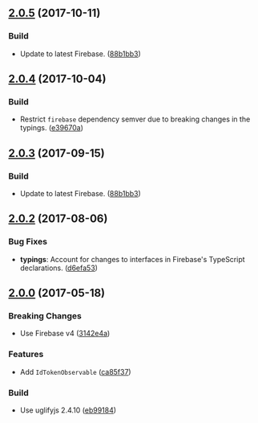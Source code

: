 <a name="2.0.5"></a>
## [2.0.5](https://github.com/cartant/firebase-thermite/compare/v2.0.4...v2.0.5) (2017-10-11)

### Build

* Update to latest Firebase. ([88b1bb3](https://github.com/cartant/firebase-thermite/commit/88b1bb3))

<a name="2.0.4"></a>
## [2.0.4](https://github.com/cartant/firebase-thermite/compare/v2.0.3...v2.0.4) (2017-10-04)

### Build

* Restrict `firebase` dependency semver due to breaking changes in the typings. ([e39670a](https://github.com/cartant/firebase-thermite/commit/e39670a))

<a name="2.0.3"></a>
## [2.0.3](https://github.com/cartant/firebase-thermite/compare/v2.0.2...v2.0.3) (2017-09-15)

### Build

* Update to latest Firebase. ([88b1bb3](https://github.com/cartant/firebase-thermite/commit/88b1bb3))

<a name="2.0.2"></a>
## [2.0.2](https://github.com/cartant/firebase-thermite/compare/v2.0.0...v2.0.2) (2017-08-06)

### Bug Fixes

* **typings**: Account for changes to interfaces in Firebase's TypeScript declarations. ([d6efa53](https://github.com/cartant/firebase-thermite/commit/d6efa53))

<a name="2.0.0"></a>
## [2.0.0](https://github.com/cartant/firebase-thermite/compare/v1.0.0...v2.0.0) (2017-05-18)

### Breaking Changes

* Use Firebase v4 ([3142e4a](https://github.com/cartant/firebase-thermite/commit/3142e4a))

### Features

* Add `IdTokenObservable` ([ca85f37](https://github.com/cartant/firebase-thermite/commit/ca85f37))

### Build

* Use uglifyjs 2.4.10 ([eb99184](https://github.com/cartant/firebase-thermite/commit/eb99184))
